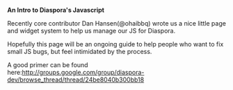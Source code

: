**An Intro to Diaspora's Javascript**


Recently core contributor Dan Hansen(@ohaibbq) wrote us a nice little page and widget system to help us manage our JS for Diaspora.

Hopefully this page will be an ongoing guide to help people who want to fix small JS bugs, but feel intimidated by the process.


A good primer can be found here:http://groups.google.com/group/diaspora-dev/browse_thread/thread/24be8040b300bb18